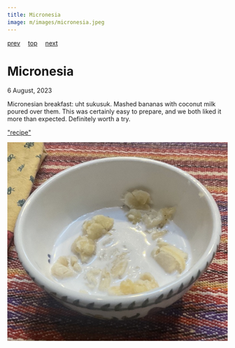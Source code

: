 ```yaml
---
title: Micronesia
image: m/images/micronesia.jpeg
---
```

[prev](mexico.md)&emsp;
[top](../index.md)&emsp;
[next](moldova.md)
# Micronesia
6 August, 2023

Micronesian breakfast: uht sukusuk. Mashed bananas with coconut milk
poured over them. This was certainly easy to prepare, and we both
liked it more than expected. Definitely worth a try.

["recipe"](https://www.tasteatlas.com/uht-sukusuk)

![breakfast](images/micronesia.jpeg)
